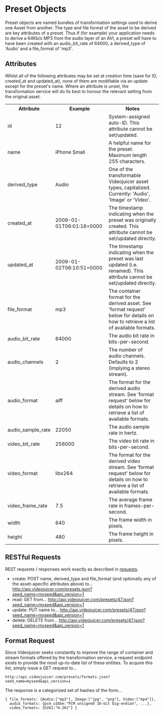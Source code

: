 Preset Objects
==============

Preset objects are named bundles of transformation settings used to derive one Asset from another. The type and file format of the asset to be derived are key attributes of a preset. Thus if (for example) your application needs to derive a 64Kb/s MP3 from the audio layer of an AVI, a preset will have to have been created with an audio_bit_rate of 64000, a derived_type of 'Audio' and a file_format of 'mp3'.

Attributes
----------

Whilst all of the following attributes may be set at creation time (save for ID, created_at and updated_at), none of them are modifiable via an update except for the preset's name. Where an attribute is unset, the transformation service will do its best to honour the relevant setting from the original asset.

<table>
	<tr>
		<th>Attribute</th>
		<th>Example</th>
		<th>Notes</th>
	</tr>
	<tr>
		<td>id</td>
		<td>12</td>
		<td>System-assigned auto-ID. This attribute cannot be set/updated.</td>
	</tr>
	<tr>
		<td>name</td>
		<td>iPhone Small</td>
		<td>A helpful name for the preset. Maximum length 255 characters.</td>
	</tr>
	<tr>
		<td>derived_type</td>
		<td>Audio</td>
		<td>One of the transformable Videojuicer asset types, capitalized. Currently: 'Audio', 'Image' or 'Video'.</td>
	</tr>
	<tr>
		<td>created_at</td>
		<td>2009-01-01T06:01:18+0000</td>
		<td>The timestamp indicating when the preset was originally created. This attribute cannot be set/updated directly.</td>
	</tr>
	<tr>
		<td>updated_at</td>
		<td>2009-01-02T06:10:51+0000</td>
		<td>The timestamp indicating when the preset was last updated (i.e. renamed). This attribute cannot be set/updated directly.</td>
	</tr>
	<tr>
		<td>file_format</td>
		<td>mp3</td>
		<td>The container format for the derived asset. See 'format request' below for details on how to retrieve a list of available formats.</td>
	</tr>
	<tr>
		<td>audio_bit_rate</td>
		<td>64000</td>
		<td>The audio bit rate in bits-per-second.</td>
	</tr>
	<tr>
		<td>audio_channels</td>
		<td>2</td>
		<td>The number of audio channels. Defaults to 2 (implying a stereo stream).</td>
	</tr>
	<tr>
		<td>audio_format</td>
		<td>aiff</td>
		<td>The format for the derived audio stream. See 'format request' below for details on how to retrieve a list of available formats.</td>
	</tr>
	<tr>
		<td>audio_sample_rate</td>
		<td>22050</td>
		<td>The audio sample rate in hertz.</td>
	</tr>
	<tr>
		<td>video_bit_rate</td>
		<td>256000</td>
		<td>The video bit rate in bits-per-second.</td>
	</tr>
	<tr>
		<td>video_format</td>
		<td>libx264</td>
		<td>The format for the derived video stream. See 'format request' below for details on how to retrieve a list of available formats.</td>
	</tr>
	<tr>
		<td>video_frame_rate</td>
		<td>7.5</td>
		<td>The average frame rate in frames-per-second.</td>
	</tr>
	<tr>
		<td>width</td>
		<td>640</td>
		<td>The frame width in pixels.</td>
	</tr>
	<tr>
		<td>height</td>
		<td>480</td>
		<td>The frame height in pixels.</td>
	</tr>
</table>

RESTful Requests
----------------

REST requests / responses work exactly as described in [requests][requests].

* create: POST name, derived_type and file_format (and optionally any of the asset-apecific attributes above) to...
	http://api.videojuicer.com/presets.json?seed_name=myseed&api_version=1
* read: GET from...
	http://api.videojuicer.com/presets/47.json?seed_name=myseed&api_version=1
* update: PUT name to...
	http://api.videojuicer.com/presets/47.json?seed_name=myseed&api_version=1
* delete: DELETE from...
	http://api.videojuicer.com/presets/47.json?seed_name=myseed&api_version=1

[requests]: requests.html

Format Request
--------------

Since Videojuicer seeks constantly to improve the range of container and stream formats offered by the transformation service, a request endpoint exists to provide the most up-to-date list of these entities. To acquire this list, simply issue a GET request to...

	http://api.videojuicer.com/presets/formats.json?seed_name=myseed&api_version=1

The response is a categorized set of hashes of the form...

	{ file_formats: {Audio:["mp3"], Image:["jpg", "png"], Video:["mp4"]},
	  audio_formats: {pcm_u16be:"PCM unsigned 16-bit big-endian", ...},
	  video_formats: {h261:"H.261"} }
